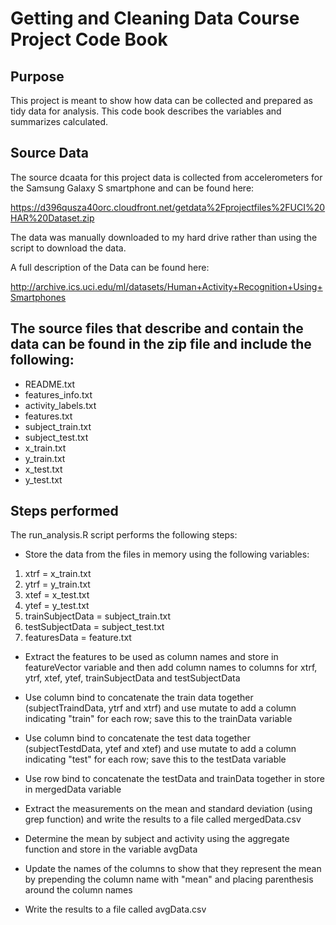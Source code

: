 # Getting and Cleaning Data Course Project Code Book

## Purpose
This project is meant to show how data can be collected and prepared as tidy data for analysis. This code book describes the variables and summarizes calculated.

## Source Data
The source dcaata for this project data is collected from accelerometers for the Samsung Galaxy S smartphone and can be found here:

https://d396qusza40orc.cloudfront.net/getdata%2Fprojectfiles%2FUCI%20HAR%20Dataset.zip

The data was manually downloaded to my hard drive rather than using the script to download the data.

A full description of the Data can be found here:

http://archive.ics.uci.edu/ml/datasets/Human+Activity+Recognition+Using+Smartphones

## The source files that describe and contain the data can be found in the zip file and include the following:
* README.txt
* features_info.txt
* activity_labels.txt
* features.txt
* subject_train.txt
* subject_test.txt
* x_train.txt
* y_train.txt
* x_test.txt
* y_test.txt

## Steps performed
The run_analysis.R script performs the following steps:

* Store the data from the files in memory using the following variables:
1. xtrf = x_train.txt
2. ytrf = y_train.txt
3. xtef = x_test.txt
4. ytef = y_test.txt
5. trainSubjectData = subject_train.txt
6. testSubjectData = subject_test.txt
7. featuresData = feature.txt

* Extract the features to be used as column names and store in featureVector variable and then add column names to columns for xtrf, ytrf, xtef, ytef, trainSubjectData and testSubjectData

* Use column bind to concatenate the train data together (subjectTraindData, ytrf and xtrf) and use mutate to add a column indicating "train" for each row; save this to the trainData variable

* Use column bind to concatenate the test data together (subjectTestdData, ytef and xtef) and use mutate to add a column indicating "test" for each row; save this to the testData variable

* Use row bind to concatenate the testData and trainData together in store in mergedData variable

* Extract the measurements on the mean and standard deviation (using grep function) and write the results to a file called mergedData.csv

* Determine the mean by subject and activity using the aggregate function and store in the variable avgData

* Update the names of the columns to show that they represent the mean by prepending the column name with "mean" and placing parenthesis around the column names

* Write the results to a file called avgData.csv


